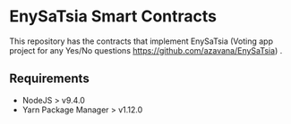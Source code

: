 # EnySaTsia Smart Contracts
This repository has the contracts that implement EnySaTsia (Voting app project for any Yes/No questions https://github.com/azavana/EnySaTsia) .


## Requirements

- NodeJS > v9.4.0
- Yarn Package Manager > v1.12.0
